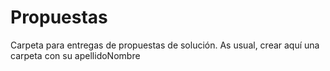 # Propuestas

Carpeta para entregas de propuestas de solución. As usual, crear aquí una carpeta con su apellidoNombre
